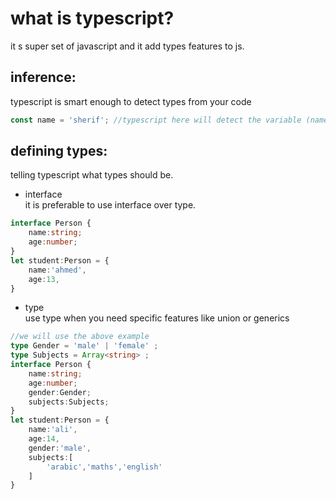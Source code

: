 # what is typescript?
it s super set of javascript and it add types features to js. 

## inference: 
typescript is smart enough to detect types from your code 

```typescript
const name = 'sherif'; //typescript here will detect the variable (name)  of type 'string'


```
## defining types:
telling typescript what types should be.  

* interface  
it is preferable to use interface over type.
```typescript
interface Person {
    name:string;
    age:number;
}
let student:Person = {
    name:'ahmed',
    age:13,
}

```

* type  
use type when you need specific features like union or generics  
```typescript
//we will use the above example
type Gender = 'male' | 'female' ;
type Subjects = Array<string> ;
interface Person {
    name:string;
    age:number;
    gender:Gender;
    subjects:Subjects;
}
let student:Person = {
    name:'ali',
    age:14,
    gender:'male',
    subjects:[
        'arabic','maths','english'
    ]
}

```